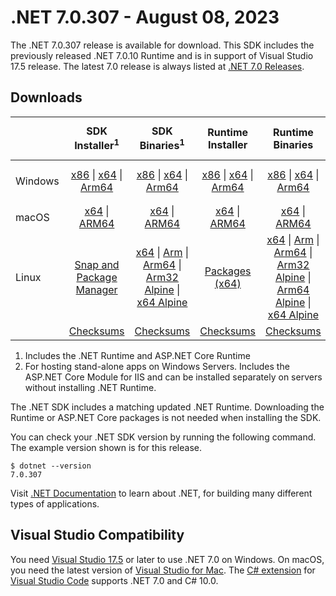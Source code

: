 # .NET 7.0.307 - August 08, 2023

The .NET 7.0.307 release is available for download. This SDK includes the previously released .NET 7.0.10 Runtime and is in support of Visual Studio 17.5 release. The latest 7.0 release is always listed at [.NET 7.0 Releases](../README.md).

## Downloads

|           | SDK Installer<sup>1</sup>                        | SDK Binaries<sup>1</sup>                 | Runtime Installer                                        | Runtime Binaries                                 | ASP.NET Core Runtime           |Windows Desktop Runtime          |
| --------- | :------------------------------------------:     | :----------------------:                 | :---------------------------:                            | :-------------------------:                      | :-----------------:            | :-----------------:            |
| Windows   | [x86][dotnet-sdk-win-x86.exe] \| [x64][dotnet-sdk-win-x64.exe] \| [Arm64][dotnet-sdk-win-arm64.exe] | [x86][dotnet-sdk-win-x86.zip] \| [x64][dotnet-sdk-win-x64.zip] \|  [Arm64][dotnet-sdk-win-arm64.zip] | [x86][dotnet-runtime-win-x86.exe] \| [x64][dotnet-runtime-win-x64.exe] \| [Arm64][dotnet-runtime-win-arm64.exe] | [x86][dotnet-runtime-win-x86.zip] \| [x64][dotnet-runtime-win-x64.zip] \| [Arm64][dotnet-runtime-win-arm64.zip] | [x86][aspnetcore-runtime-win-x86.exe] \| [x64][aspnetcore-runtime-win-x64.exe] \|<br/> [Hosting Bundle][dotnet-hosting-win.exe]<sup>2</sup> | [x86][windowsdesktop-runtime-win-x86.exe] \| [x64][windowsdesktop-runtime-win-x64.exe] \| [Arm64][windowsdesktop-runtime-win-arm64.exe] |
| macOS     | [x64][dotnet-sdk-osx-x64.pkg] \| [ARM64][dotnet-sdk-osx-arm64.pkg] | [x64][dotnet-sdk-osx-x64.tar.gz] \| [ARM64][dotnet-sdk-osx-arm64.tar.gz]  | [x64][dotnet-runtime-osx-x64.pkg] \| [ARM64][dotnet-runtime-osx-arm64.pkg] | [x64][dotnet-runtime-osx-x64.tar.gz] \| [ARM64][dotnet-runtime-osx-arm64.tar.gz]| [x64][aspnetcore-runtime-osx-x64.tar.gz] \| [ARM64][aspnetcore-runtime-osx-arm64.tar.gz] | - |<sup>1</sup>
| Linux     |  [Snap and Package Manager](../install-linux.md)  | [x64][dotnet-sdk-linux-x64.tar.gz] \| [Arm][dotnet-sdk-linux-arm.tar.gz]  \| [Arm64][dotnet-sdk-linux-arm64.tar.gz] \| [Arm32 Alpine][dotnet-sdk-linux-musl-arm.tar.gz]  \| [x64 Alpine][dotnet-sdk-linux-musl-x64.tar.gz] | [Packages (x64)][linux-packages] | [x64][dotnet-runtime-linux-x64.tar.gz] \| [Arm][dotnet-runtime-linux-arm.tar.gz] \| [Arm64][dotnet-runtime-linux-arm64.tar.gz] \| [Arm32 Alpine][dotnet-runtime-linux-musl-arm.tar.gz] \| [Arm64 Alpine][dotnet-runtime-linux-musl-arm64.tar.gz] \| [x64 Alpine][dotnet-runtime-linux-musl-x64.tar.gz]  | [x64][aspnetcore-runtime-linux-x64.tar.gz]<sup>1</sup>  \| [Arm][aspnetcore-runtime-linux-arm.tar.gz]<sup>1</sup> \| [Arm64][aspnetcore-runtime-linux-arm64.tar.gz]<sup>1</sup> \| [x64 Alpine][aspnetcore-runtime-linux-musl-x64.tar.gz] | - | <sup>1</sup> |
|  | [Checksums][checksums-sdk]                             | [Checksums][checksums-sdk]                                      | [Checksums][checksums-runtime]                             | [Checksums][checksums-runtime]  | [Checksums][checksums-runtime]  | [Checksums][checksums-runtime]

1. Includes the .NET Runtime and ASP.NET Core Runtime
2. For hosting stand-alone apps on Windows Servers. Includes the ASP.NET Core Module for IIS and can be installed separately on servers without installing .NET Runtime.

The .NET SDK includes a matching updated .NET Runtime. Downloading the Runtime or ASP.NET Core packages is not needed when installing the SDK.

You can check your .NET SDK version by running the following command. The example version shown is for this release.

```console
$ dotnet --version
7.0.307
```
Visit [.NET Documentation](https://learn.microsoft.com/dotnet/) to learn about .NET, for building many different types of applications.

## Visual Studio Compatibility

You need [Visual Studio 17.5](https://visualstudio.microsoft.com) or later to use .NET 7.0 on Windows. On macOS, you need the latest version of [Visual Studio for Mac](https://visualstudio.microsoft.com/vs/mac/). The [C# extension](https://code.visualstudio.com/docs/languages/dotnet) for [Visual Studio Code](https://code.visualstudio.com/) supports .NET 7.0 and C# 10.0.

[blob-runtime]: https://builds.dotnet.microsoft.com/dotnet/Runtime/
[blob-sdk]: https://builds.dotnet.microsoft.com/dotnet/Sdk/
[release-notes]: 7.0.307.md

[checksums-runtime]: https://builds.dotnet.microsoft.com/dotnet/checksums/7.0.10-sha.txt
[checksums-sdk]: https://builds.dotnet.microsoft.com/dotnet/checksums/7.0.10-sha.txt

[linux-install]: https://learn.microsoft.com/dotnet/core/install/linux

[dotnet-blog]:  https://devblogs.microsoft.com/dotnet/june-2023-updates/
[aspnet-blog]: https://devblogs.microsoft.com/dotnet/announcing-asp-net-core-in-net-7/
[maui-blog]: https://devblogs.microsoft.com/dotnet/update-on-dotnet-maui/

[linux-packages]: ../install-linux.md



[//]: # ( Runtime 7.0.10)
[dotnet-runtime-linux-arm.tar.gz]: https://download.visualstudio.microsoft.com/download/pr/d70ffd70-bab7-40aa-987d-54212f4df58a/990979ce74fb400a2873830474425894/dotnet-runtime-7.0.10-linux-arm.tar.gz
[dotnet-runtime-linux-arm64.tar.gz]: https://download.visualstudio.microsoft.com/download/pr/023e4544-e6f6-4d2a-ab91-ff63eff97db5/26c02c09fe3a5d57248caa0a0d9e8254/dotnet-runtime-7.0.10-linux-arm64.tar.gz
[dotnet-runtime-linux-musl-arm.tar.gz]: https://download.visualstudio.microsoft.com/download/pr/a85110ae-0d9c-4455-ae7f-8380cd0c3141/86a51af60b7ada18d87ff4f3959d9c4f/dotnet-runtime-7.0.10-linux-musl-arm.tar.gz
[dotnet-runtime-linux-musl-arm64.tar.gz]: https://download.visualstudio.microsoft.com/download/pr/c5a36ca9-7b07-48bc-85a5-620362838412/8d06152abacd7e66e4a5816be11cd67a/dotnet-runtime-7.0.10-linux-musl-arm64.tar.gz
[dotnet-runtime-linux-musl-x64.tar.gz]: https://download.visualstudio.microsoft.com/download/pr/86aa22a6-8d59-47fc-81e8-8ed6d6f50112/e30f903f73f6574d638b6a04572818ec/dotnet-runtime-7.0.10-linux-musl-x64.tar.gz
[dotnet-runtime-linux-x64.tar.gz]: https://download.visualstudio.microsoft.com/download/pr/e9cd1834-1370-4458-98f6-d0d035dcd41e/6d2ca4b900398e717287ad0e75eb9a3e/dotnet-runtime-7.0.10-linux-x64.tar.gz
[dotnet-runtime-osx-arm64.pkg]: https://download.visualstudio.microsoft.com/download/pr/024bc4f5-660a-4e35-ad1b-5ce1c7bfcdcd/f960bd590ef4d9610272b21182ad0590/dotnet-runtime-7.0.10-osx-arm64.pkg
[dotnet-runtime-osx-arm64.tar.gz]: https://download.visualstudio.microsoft.com/download/pr/fd4660d9-e747-42b7-abe9-eaedff0356ca/8a6f41f5ee23ed510c442d1350bda8d3/dotnet-runtime-7.0.10-osx-arm64.tar.gz
[dotnet-runtime-osx-x64.pkg]: https://download.visualstudio.microsoft.com/download/pr/01f15ec6-0c10-4e0a-bd10-efd247c78223/95cad690b8ed83850a4355c043964925/dotnet-runtime-7.0.10-osx-x64.pkg
[dotnet-runtime-osx-x64.tar.gz]: https://download.visualstudio.microsoft.com/download/pr/b6caa3ca-cb18-4891-b188-aa661741ec01/5df34b59b10e79714bac97cfdd6e86db/dotnet-runtime-7.0.10-osx-x64.tar.gz
[dotnet-runtime-win-arm64.exe]: https://download.visualstudio.microsoft.com/download/pr/52f12459-47c0-42f3-9349-92fcf8afccf4/f7d83bc27b315abe00c45e6adf73ea9b/dotnet-runtime-7.0.10-win-arm64.exe
[dotnet-runtime-win-arm64.zip]: https://download.visualstudio.microsoft.com/download/pr/004bf2c6-32e3-438a-b817-95b31c1c8203/a367d16dc03a322884e06eb35eedd5e1/dotnet-runtime-7.0.10-win-arm64.zip
[dotnet-runtime-win-x64.exe]: https://download.visualstudio.microsoft.com/download/pr/3811bb07-e655-45c7-9817-7faaba076977/6bdd137ea2e7f9c42e427a5216539fbc/dotnet-runtime-7.0.10-win-x64.exe
[dotnet-runtime-win-x64.zip]: https://download.visualstudio.microsoft.com/download/pr/38697826-dd4f-4f91-be6e-a5e1e474d86f/92d07240629a05531ea686798d9f0565/dotnet-runtime-7.0.10-win-x64.zip
[dotnet-runtime-win-x86.exe]: https://download.visualstudio.microsoft.com/download/pr/254a93dc-9249-4160-be48-b0500a0eb8f1/24718e72d2ad7835073cdc9f22bb3a59/dotnet-runtime-7.0.10-win-x86.exe
[dotnet-runtime-win-x86.zip]: https://download.visualstudio.microsoft.com/download/pr/8a1b5ce5-9a74-4f53-9495-b7feb08f7438/9bebefc3a987b64296561f4369c034de/dotnet-runtime-7.0.10-win-x86.zip

[//]: # ( WindowsDesktop 7.0.10)
[windowsdesktop-runtime-win-arm64.exe]: https://download.visualstudio.microsoft.com/download/pr/c8a46c7f-effb-4ed1-8066-67a6623a915a/18d58ff2a47fb0d9bbd347efe873d503/windowsdesktop-runtime-7.0.10-win-arm64.exe
[windowsdesktop-runtime-win-arm64.zip]: https://download.visualstudio.microsoft.com/download/pr/04cd3803-7788-4d81-ad8e-629c4bd836e7/a714cdb92cd4a3ecbaa4440dee39d1e9/windowsdesktop-runtime-7.0.10-win-arm64.zip
[windowsdesktop-runtime-win-x64.exe]: https://download.visualstudio.microsoft.com/download/pr/747f4a98-2586-4bc6-b828-34f35e384a7d/44225cfd9d365855ec77d00c4812133c/windowsdesktop-runtime-7.0.10-win-x64.exe
[windowsdesktop-runtime-win-x64.zip]: https://download.visualstudio.microsoft.com/download/pr/b6e7c764-750b-471e-bcd1-3780f19b10bd/087fbd1e845e956daf3aef4d5e8dd798/windowsdesktop-runtime-7.0.10-win-x64.zip
[windowsdesktop-runtime-win-x86.exe]: https://download.visualstudio.microsoft.com/download/pr/9812249d-fc42-41ab-bd2e-6e858d5dd5a7/95fa5a1a77eace4482bcb98ede190003/windowsdesktop-runtime-7.0.10-win-x86.exe
[windowsdesktop-runtime-win-x86.zip]: https://download.visualstudio.microsoft.com/download/pr/ae1a8159-1995-4aa0-ac8b-9657d19d9fa6/621029185f8132804e49be94b17aafd2/windowsdesktop-runtime-7.0.10-win-x86.zip

[//]: # ( ASP 7.0.10)
[aspnetcore-runtime-linux-arm.tar.gz]: https://download.visualstudio.microsoft.com/download/pr/d1302c30-5719-413a-9090-56a8725cabe9/4f505eba5fb19dd85a5c837475579ef2/aspnetcore-runtime-7.0.10-linux-arm.tar.gz
[aspnetcore-runtime-linux-arm64.tar.gz]: https://download.visualstudio.microsoft.com/download/pr/712946ec-0b43-436c-abfb-3abab81f6cad/c83ba8df4dab39957ffa5e93604f0b32/aspnetcore-runtime-7.0.10-linux-arm64.tar.gz
[aspnetcore-runtime-linux-musl-arm.tar.gz]: https://download.visualstudio.microsoft.com/download/pr/7e192ba1-6a8d-4c68-9de4-9dfc42ac34c1/ab8ecfba5a745ec0b8aa28c6d6c47d37/aspnetcore-runtime-7.0.10-linux-musl-arm.tar.gz
[aspnetcore-runtime-linux-musl-arm64.tar.gz]: https://download.visualstudio.microsoft.com/download/pr/363c0cec-1428-48dc-b3ff-6a7b0c6b83c4/ae5e86bcbb885e9cd07f71f3f93f2935/aspnetcore-runtime-7.0.10-linux-musl-arm64.tar.gz
[aspnetcore-runtime-linux-musl-x64.tar.gz]: https://download.visualstudio.microsoft.com/download/pr/2b584b5a-03b2-4369-b3ac-7498b031fc02/ec1848ba5f9715f4c1d93c10f47d11f2/aspnetcore-runtime-7.0.10-linux-musl-x64.tar.gz
[aspnetcore-runtime-linux-x64.tar.gz]: https://download.visualstudio.microsoft.com/download/pr/08af0433-9ec3-4604-9d1c-85e3922a4524/396b340b4ee38765d7462e2fc61a5e3c/aspnetcore-runtime-7.0.10-linux-x64.tar.gz
[aspnetcore-runtime-osx-arm64.tar.gz]: https://download.visualstudio.microsoft.com/download/pr/516a672c-9216-4592-be66-a628a166b583/fec0aa593bc700a5f5d3860abf1a4af8/aspnetcore-runtime-7.0.10-osx-arm64.tar.gz
[aspnetcore-runtime-osx-x64.tar.gz]: https://download.visualstudio.microsoft.com/download/pr/d10c9d59-a624-4175-9069-4a13fcf9a1c4/427bb8da02c7907bc2f3115144c1515f/aspnetcore-runtime-7.0.10-osx-x64.tar.gz
[aspnetcore-runtime-win-arm64.zip]: https://download.visualstudio.microsoft.com/download/pr/ee5b7a0c-3929-4a0f-abdd-9a1db8eaddf1/f5d7aebceed2058a19de3fa7d0f25be6/aspnetcore-runtime-7.0.10-win-arm64.zip
[aspnetcore-runtime-win-x64.exe]: https://download.visualstudio.microsoft.com/download/pr/f1777e79-21d8-4ed8-a529-3f212f4b5262/e685f2224f7140dc10bc0e0b47827e3a/aspnetcore-runtime-7.0.10-win-x64.exe
[aspnetcore-runtime-win-x64.zip]: https://download.visualstudio.microsoft.com/download/pr/5c7f3e9c-d821-4162-8aec-cb0bc93e8c78/094f59a8a28adbba90dd197071aefae5/aspnetcore-runtime-7.0.10-win-x64.zip
[aspnetcore-runtime-win-x86.exe]: https://download.visualstudio.microsoft.com/download/pr/71f8f5e4-8e6d-493b-b16f-96c6fa34336a/8be06fb14a04a1c1383161c64e7e359b/aspnetcore-runtime-7.0.10-win-x86.exe
[aspnetcore-runtime-win-x86.zip]: https://download.visualstudio.microsoft.com/download/pr/df741b79-8ecb-4a08-b333-c63bbc473dbc/01ca8bcc9f5e50c9c4fcd4b1d981d297/aspnetcore-runtime-7.0.10-win-x86.zip
[dotnet-hosting-win.exe]: https://download.visualstudio.microsoft.com/download/pr/d489c5d0-4d0f-4622-ab93-b0f2a3e92eed/101a2fae29a291956d402377b941f401/dotnet-hosting-7.0.10-win.exe

[//]: # ( SDK 7.0.307)
[dotnet-sdk-linux-arm.tar.gz]: https://download.visualstudio.microsoft.com/download/pr/24c7fad4-d4b8-4270-8d86-0a8945038675/ed2f8062d250b93c746627e3b3b91b30/dotnet-sdk-7.0.307-linux-arm.tar.gz
[dotnet-sdk-linux-arm64.tar.gz]: https://download.visualstudio.microsoft.com/download/pr/d757a74e-23cd-474b-a037-74816e5e9318/e61b4dcb883b178791b634d7fbfab2d1/dotnet-sdk-7.0.307-linux-arm64.tar.gz
[dotnet-sdk-linux-musl-arm.tar.gz]: https://download.visualstudio.microsoft.com/download/pr/e0ccca84-85cc-4c99-9278-a8a9d7e4a61e/afec87dc3faa1d5728df4a1baec2c479/dotnet-sdk-7.0.307-linux-musl-arm.tar.gz
[dotnet-sdk-linux-musl-arm64.tar.gz]: https://download.visualstudio.microsoft.com/download/pr/37426c22-9891-447e-9e60-a7ee7c2781bb/4586c132d1f0a15b0d748914971012e1/dotnet-sdk-7.0.307-linux-musl-arm64.tar.gz
[dotnet-sdk-linux-musl-x64.tar.gz]: https://download.visualstudio.microsoft.com/download/pr/216d2d46-1ef9-45bb-b1bf-2ac795b6b449/e2792e4326f2ab71b05f128fe76dab15/dotnet-sdk-7.0.307-linux-musl-x64.tar.gz
[dotnet-sdk-linux-x64.tar.gz]: https://download.visualstudio.microsoft.com/download/pr/48056a03-cfbb-462e-9e31-68b1c2f9c85d/822c42b36eee45382cb157c120d1a6d9/dotnet-sdk-7.0.307-linux-x64.tar.gz
[dotnet-sdk-osx-arm64.pkg]: https://download.visualstudio.microsoft.com/download/pr/01ac3ee3-420d-4acd-b02e-59233e8f37ee/a76b45a2e29f30b05b4baf67c0d84b7f/dotnet-sdk-7.0.307-osx-arm64.pkg
[dotnet-sdk-osx-arm64.tar.gz]: https://download.visualstudio.microsoft.com/download/pr/47c386c4-5b7d-4c5d-b40e-aae04d34b973/0577d9079793e46cb90815d7872d3989/dotnet-sdk-7.0.307-osx-arm64.tar.gz
[dotnet-sdk-osx-x64.pkg]: https://download.visualstudio.microsoft.com/download/pr/4eca7b73-e2e0-4a37-a073-9e44ff532c73/67569893aeae8c3c9fbf148c470482c0/dotnet-sdk-7.0.307-osx-x64.pkg
[dotnet-sdk-osx-x64.tar.gz]: https://download.visualstudio.microsoft.com/download/pr/b22db0bf-8177-4274-a31c-eef2d96779e7/d634a74c9870bae020355621bcc9c1fb/dotnet-sdk-7.0.307-osx-x64.tar.gz
[dotnet-sdk-win-arm64.exe]: https://download.visualstudio.microsoft.com/download/pr/516e7a2a-4c9e-461f-afdb-4f00fa3c127b/d2110bbb06753d021de336db87b3d5b8/dotnet-sdk-7.0.307-win-arm64.exe
[dotnet-sdk-win-arm64.zip]: https://download.visualstudio.microsoft.com/download/pr/790c3fa3-5253-46a2-b630-34fc99a9d53e/5395e4798e2676267bbc6a913af29b38/dotnet-sdk-7.0.307-win-arm64.zip
[dotnet-sdk-win-x64.exe]: https://download.visualstudio.microsoft.com/download/pr/e926b92a-f767-44e7-b9cc-c7117e2ee928/7bb667c22094c91ef605920c7f7f9ee4/dotnet-sdk-7.0.307-win-x64.exe
[dotnet-sdk-win-x64.zip]: https://download.visualstudio.microsoft.com/download/pr/7b78037c-5f53-4c28-bca4-b7e2556a11fa/1bdf76a8b759385b4b6503ea25ac98b5/dotnet-sdk-7.0.307-win-x64.zip
[dotnet-sdk-win-x86.exe]: https://download.visualstudio.microsoft.com/download/pr/2ee3018b-b12d-472e-8b27-c2e44ff3d316/0a9eb4e6b0e2bf1ccc1e6cfae2a7134e/dotnet-sdk-7.0.307-win-x86.exe
[dotnet-sdk-win-x86.zip]: https://download.visualstudio.microsoft.com/download/pr/c5cc8f0b-0945-4dcc-b112-d7fed0f2bf4e/1f02d2db3f7a23c77eaf7f7b4dab493d/dotnet-sdk-7.0.307-win-x86.zip

